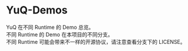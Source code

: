 # YuQ-Demos

YuQ 在不同 Runtime 的 Demo 总览。  
不同 Runtime 的 Demo 在本项目的不同分支。  
不同 Runtime 可能会带来不一样的开源协议，请注意查看分支下的 LICENSE。  
